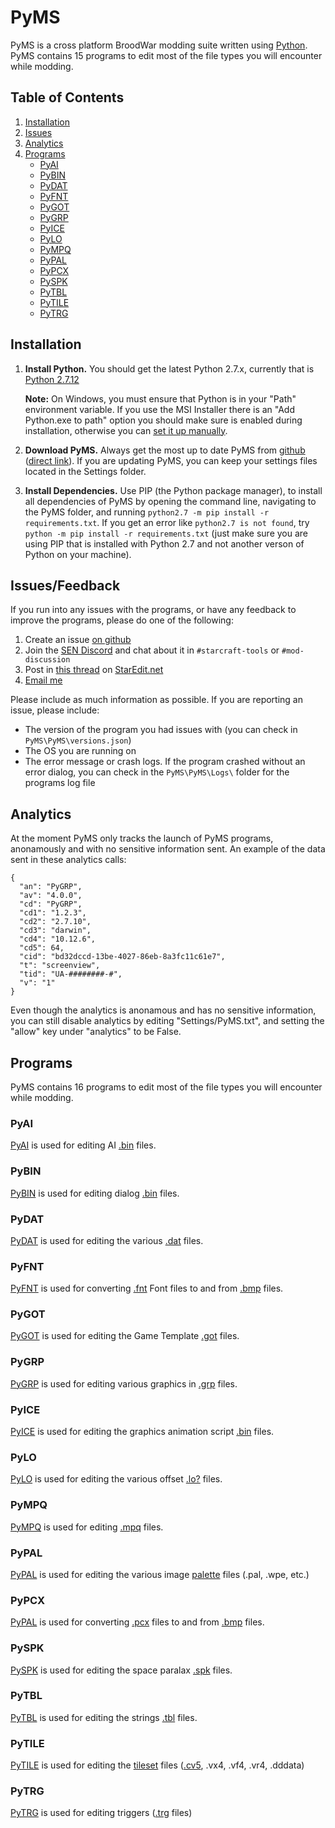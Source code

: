 # PyMS
PyMS is a cross platform BroodWar modding suite written using [Python](http://www.python.org). PyMS contains 15 programs to edit most of the file types you will encounter while modding.

## Table of Contents
1. [Installation](https://github.com/poiuyqwert/PyMS#installation)
1. [Issues](https://github.com/poiuyqwert/PyMS#issues)
1. [Analytics](https://github.com/poiuyqwert/PyMS#analytics)
1. [Programs](https://github.com/poiuyqwert/PyMS#programs)
   * [PyAI](https://github.com/poiuyqwert/PyMS#PyAI)
   * [PyBIN](https://github.com/poiuyqwert/PyMS#PyBIN)
   * [PyDAT](https://github.com/poiuyqwert/PyMS#PyDAT)
   * [PyFNT](https://github.com/poiuyqwert/PyMS#PyFNT)
   * [PyGOT](https://github.com/poiuyqwert/PyMS#PyGOT)
   * [PyGRP](https://github.com/poiuyqwert/PyMS#PyGRP)
   * [PyICE](https://github.com/poiuyqwert/PyMS#PyICE)
   * [PyLO](https://github.com/poiuyqwert/PyMS#PyLO)
   * [PyMPQ](https://github.com/poiuyqwert/PyMS#PyMPQ)
   * [PyPAL](https://github.com/poiuyqwert/PyMS#PyPAL)
   * [PyPCX](https://github.com/poiuyqwert/PyMS#PyPCX)
   * [PySPK](https://github.com/poiuyqwert/PyMS#PySPK)
   * [PyTBL](https://github.com/poiuyqwert/PyMS#PyTBL)
   * [PyTILE](https://github.com/poiuyqwert/PyMS#PyTILE)
   * [PyTRG](https://github.com/poiuyqwert/PyMS#PyTRG)


## Installation
1. **Install Python.** You should get the latest Python 2.7.x, currently that is [Python 2.7.12](https://www.python.org/downloads/release/python-2712/)
   
   **Note:** On Windows, you must ensure that Python is in your "Path" environment variable. If you use the MSI Installer there is an "Add Python.exe to path" option you should make sure is enabled during installation, otherwise you can [set it up manually](https://docs.python.org/2.7/using/windows.html#excursus-setting-environment-variables).
2. **Download PyMS.** Always get the most up to date PyMS from [github](https://github.com/poiuyqwert/pyms) ([direct link](https://github.com/poiuyqwert/PyMS/archive/master.zip)). If you are updating PyMS, you can keep your settings files located in the Settings folder.
3. **Install Dependencies.** Use PIP (the Python package manager), to install all dependencies of PyMS by opening the command line, navigating to the PyMS folder, and running `python2.7 -m pip install -r requirements.txt`. If you get an error like `python2.7 is not found`, try `python -m pip install -r requirements.txt` (just make sure you are using PIP that is installed with Python 2.7 and not another verson of Python on your machine).

## Issues/Feedback
If you run into any issues with the programs, or have any feedback to improve the programs, please do one of the following:
1. Create an issue [on github](https://github.com/poiuyqwert/PyMS/issues)
2. Join the [SEN Discord](https://discord.gg/Bzba93Z5r9) and chat about it in `#starcraft-tools` or `#mod-discussion`
3. Post in [this thread](http://www.staredit.net/topic/17719/) on [StarEdit.net](http://www.staredit.net)
4. [Email me](mailto:p.q.poiuy.qwert@gmail.com)

Please include as much information as possible. If you are reporting an issue, please include:
* The version of the program you had issues with (you can check in `PyMS\PyMS\versions.json`)
* The OS you are running on
* The error message or crash logs. If the program crashed without an error dialog, you can check in the `PyMS\PyMS\Logs\` folder for the programs log file

## Analytics
At the moment PyMS only tracks the launch of PyMS programs, anonamously and with no sensitive information sent. An example of the data sent in these analytics calls:

```
{
  "an": "PyGRP",
  "av": "4.0.0",
  "cd": "PyGRP",
  "cd1": "1.2.3",
  "cd2": "2.7.10",
  "cd3": "darwin",
  "cd4": "10.12.6",
  "cd5": 64,
  "cid": "bd32dccd-13be-4027-86eb-8a3fc11c61e7",
  "t": "screenview",
  "tid": "UA-########-#",
  "v": "1"
}
```

Even though the analytics is anonamous and has no sensitive information, you can still disable analytics by editing "Settings/PyMS.txt", and setting the "allow" key under "analytics" to be False.

## Programs
PyMS contains 16 programs to edit most of the file types you will encounter while modding.

### PyAI
[PyAI](/Help/Programs/PyAI.md) is used for editing AI [.bin](/Help/Files/aiscript.bin.md) files.

### PyBIN
[PyBIN](/Help/Programs/PyBIN.md) is used for editing dialog [.bin](/Help/Files/UI_BIN.md) files.

### PyDAT
[PyDAT](/Help/Programs/PyDAT.md) is used for editing the various [.dat](/Help/Files/DAT/units.dat.md) files.

### PyFNT
[PyFNT](/Help/Programs/PyFNT.md) is used for converting [.fnt](/Help/Files/FNT.md) Font files to and from [.bmp](/Help/Files/BMP.md) files.

### PyGOT
[PyGOT](/Help/Programs/PyGOT.md) is used for editing the Game Template [.got](/Help/Files/GOT.md) files.

### PyGRP
[PyGRP](/Help/Programs/PyGRP.md) is used for editing various graphics in [.grp](/Help/Files/GRP.md) files.

### PyICE
[PyICE](/Help/Programs/PyICE.md) is used for editing the graphics animation script [.bin](/Help/Files/iscript.bin.md) files.

### PyLO
[PyLO](/Help/Programs/PyLO.md) is used for editing the various offset [.lo?](/Help/Files/LO.md) files.

### PyMPQ
[PyMPQ](/Help/Programs/PyMPQ.md) is used for editing [.mpq](/Help/Files/MPQ.md) files.

### PyPAL
[PyPAL](/Help/Programs/PyPAL.md) is used for editing the various image [palette](/Help/Files/Palettes.md) files (.pal, .wpe, etc.)

### PyPCX
[PyPAL](/Help/Programs/PyPAL.md) is used for converting [.pcx](/Help/Files/PCX.md) files to and from [.bmp](/Help/Files/BMP.md) files.

### PySPK
[PySPK](/Help/Programs/PySPK.md) is used for editing the space paralax [.spk](/Help/Files/SPK.md) files.

### PyTBL
[PyTBL](/Help/Programs/PyTBL.md) is used for editing the strings [.tbl](/Help/Files/TBL.md) files.

### PyTILE
[PyTILE](/Help/Programs/PyTILE.md) is used for editing the [tileset](/Help/Files/Tilesets/Tilesets.md) files ([.cv5](/Help/Files/Tilesets/CV5.md), .vx4, .vf4, .vr4, .dddata)

### PyTRG
[PyTRG](/Help/Programs/PyTRG.md) is used for editing triggers ([.trg](/Help/Files/TRG.md) files)
